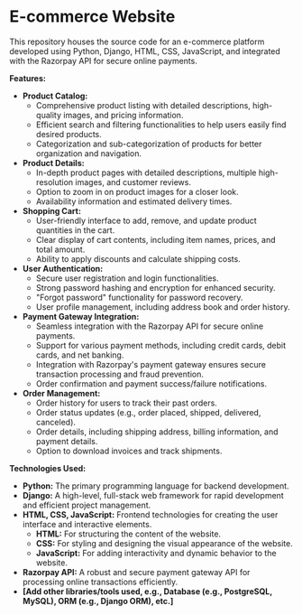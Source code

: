 # E-commerce Website

This repository houses the source code for an e-commerce platform developed using Python, Django, HTML, CSS, JavaScript, and integrated with the Razorpay API for secure online payments.

**Features:**

* **Product Catalog:**
    - Comprehensive product listing with detailed descriptions, high-quality images, and pricing information.
    - Efficient search and filtering functionalities to help users easily find desired products.
    - Categorization and sub-categorization of products for better organization and navigation.
* **Product Details:**
    - In-depth product pages with detailed descriptions, multiple high-resolution images, and customer reviews.
    - Option to zoom in on product images for a closer look.
    - Availability information and estimated delivery times.
* **Shopping Cart:**
    - User-friendly interface to add, remove, and update product quantities in the cart.
    - Clear display of cart contents, including item names, prices, and total amount.
    - Ability to apply discounts and calculate shipping costs.
* **User Authentication:**
    - Secure user registration and login functionalities.
    - Strong password hashing and encryption for enhanced security.
    - "Forgot password" functionality for password recovery.
    - User profile management, including address book and order history.
* **Payment Gateway Integration:**
    - Seamless integration with the Razorpay API for secure online payments.
    - Support for various payment methods, including credit cards, debit cards, and net banking.
    - Integration with Razorpay's payment gateway ensures secure transaction processing and fraud prevention.
    - Order confirmation and payment success/failure notifications.
* **Order Management:**
    - Order history for users to track their past orders.
    - Order status updates (e.g., order placed, shipped, delivered, canceled).
    - Order details, including shipping address, billing information, and payment details.
    - Option to download invoices and track shipments.

**Technologies Used:**

- **Python:** The primary programming language for backend development.
- **Django:** A high-level, full-stack web framework for rapid development and efficient project management.
- **HTML, CSS, JavaScript:** Frontend technologies for creating the user interface and interactive elements.
    - **HTML:** For structuring the content of the website.
    - **CSS:** For styling and designing the visual appearance of the website.
    - **JavaScript:** For adding interactivity and dynamic behavior to the website.
- **Razorpay API:** A robust and secure payment gateway API for processing online transactions efficiently.
- **[Add other libraries/tools used, e.g., Database (e.g., PostgreSQL, MySQL), ORM (e.g., Django ORM), etc.]**





